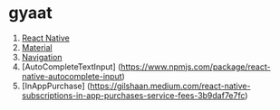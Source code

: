 # gyaat

1. [React Native](https://reactnative.dev/docs/getting-started)
2. [Material](https://callstack.github.io/react-native-paper/getting-started.html)
3. [Navigation](https://reactnavigation.org/docs/getting-started)
4. [AutoCompleteTextInput] (https://www.npmjs.com/package/react-native-autocomplete-input)
5. [InAppPurchase] (https://gilshaan.medium.com/react-native-subscriptions-in-app-purchases-service-fees-3b9daf7e7fc)